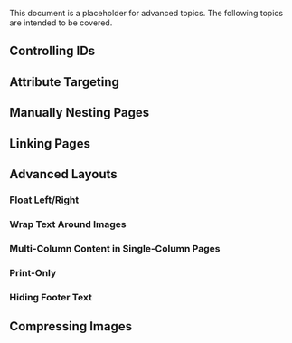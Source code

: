 This document is a placeholder for advanced topics. The following topics are intended to be covered.

## Controlling IDs

## Attribute Targeting

## Manually Nesting Pages

## Linking Pages

## Advanced Layouts

### Float Left/Right

### Wrap Text Around Images

### Multi-Column Content in Single-Column Pages

### Print-Only

### Hiding Footer Text

## Compressing Images
